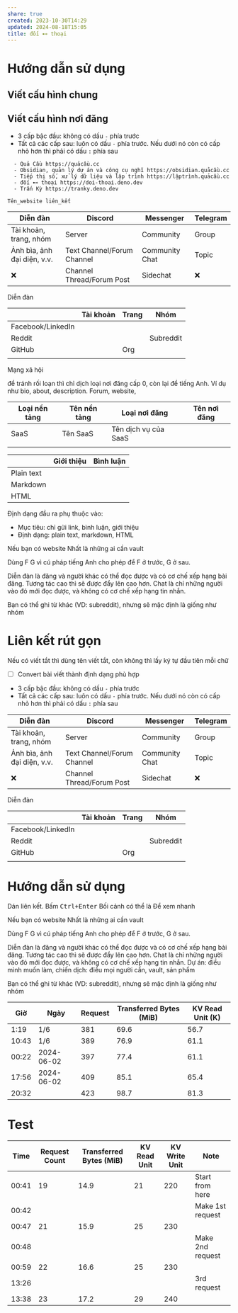 ```yaml
---
share: true
created: 2023-10-30T14:29
updated: 2024-08-18T15:05
title: đối ⊷ thoại
---
```


# Hướng dẫn sử dụng
## Viết cấu hình chung
## Viết cấu hình nơi đăng
- 3 cấp bậc đầu: không có dấu `-` phía trước
- Tất cả các cấp sau: luôn có dấu `-` phía trước. Nếu dưới nó còn có cấp nhỏ hơn thì phải có dấu `:` phía sau

```
  - Quả Cầu https://quảcầu.cc
  - Obsidian, quản lý dự án và công cụ nghĩ https://obsidian.quảcầu.cc
  - Tiếp thị số, xử lý dữ liệu và lập trình https://lậptrình.quảcầu.cc
  - đối ⊷ thoại https://doi-thoai.deno.dev
  - Trấn Kỳ https://tranky.deno.dev
```

`Tên_website liên_kết`

| Diễn đàn                    | Discord                    | Messenger      | Telegram |
| --------------------------- | -------------------------- | -------------- | -------- |
| Tài khoản, trang, nhóm      | Server                     | Community      | Group    |
| Ảnh bìa, ảnh đại diện, v.v. | Text Channel/Forum Channel | Community Chat | Topic    |
| ❌                          | Channel Thread/Forum Post  | Sidechat       | ❌       |


Diễn đàn

|                   | Tài khoản | Trang | Nhóm      |
| ----------------- | --------- | ----- | --------- |
| Facebook/LinkedIn |           |       |           |
| Reddit            |           |       | Subreddit |
| GitHub            |           | Org   |           |
|                   |           |       |           |


Mạng xã hội

để tránh rối loạn thì chỉ dịch loại nơi đăng cấp 0, còn lại để tiếng Anh. Ví dụ như bio, about, description. Forum, website,

| Loại nền tảng | Tên nền tảng | Loại nơi đăng        | Tên nơi đăng |
| ------------- | ------------ | -------------------- | ------------ |
| SaaS          | Tên SaaS     | Tên dịch vụ của SaaS |              |
|               |              |                      |              |


|            | Giới thiệu | Bình luận |
| ---------- | ---------- | --------- |
| Plain text |            |           |
| Markdown   |            |           |
| HTML       |            |           |
Định dạng đầu ra phụ thuộc vào:
- Mục tiêu: chỉ gửi link, bình luận, giới thiệu
- Định dạng: plain text, markdown, HTML


Nếu bạn có website 
Nhất là những ai cần vault

Dùng F G vì cú pháp tiếng Anh cho phép để F ở trước, G ở sau.

Diễn đàn là đăng và người khác có thể đọc được và có cơ chế xếp hạng bài đăng. Tương tác cao thì sẽ được đẩy lên cao hơn. Chat là chỉ những người vào đó mới đọc được, và không có cơ chế xếp hạng tin nhắn.

Bạn có thể ghi từ khác (VD: subreddit), nhưng sẽ mặc định là giống như nhóm
# Liên kết rút gọn
Nếu có viết tắt thì dùng tên viết tắt, còn không thì lấy ký tự đầu tiên mỗi chữ

- [ ] Convert bài viết thành định dạng phù hợp


- 3 cấp bậc đầu: không có dấu `-` phía trước
- Tất cả các cấp sau: luôn có dấu `-` phía trước. Nếu dưới nó còn có cấp nhỏ hơn thì phải có dấu `:` phía sau

| Diễn đàn                    | Discord                    | Messenger      | Telegram |
| --------------------------- | -------------------------- | -------------- | -------- |
| Tài khoản, trang, nhóm      | Server                     | Community      | Group    |
| Ảnh bìa, ảnh đại diện, v.v. | Text Channel/Forum Channel | Community Chat | Topic    |
| ❌                          | Channel Thread/Forum Post  | Sidechat       | ❌       |


Diễn đàn

|                   | Tài khoản | Trang | Nhóm      |
| ----------------- | --------- | ----- | --------- |
| Facebook/LinkedIn |           |       |           |
| Reddit            |           |       | Subreddit |
| GitHub            |           | Org   |           |
|                   |           |       |           |



# Hướng dẫn sử dụng
Dán liên kết. Bấm <kbd>Ctrl+Enter</kbd>
Bối cảnh có thể là 
Để xem nhanh 

Nếu bạn có website 
Nhất là những ai cần vault

Dùng F G vì cú pháp tiếng Anh cho phép để F ở trước, G ở sau.

Diễn đàn là đăng và người khác có thể đọc được và có cơ chế xếp hạng bài đăng. Tương tác cao thì sẽ được đẩy lên cao hơn. Chat là chỉ những người vào đó mới đọc được, và không có cơ chế xếp hạng tin nhắn.
Dự án: điều mình muốn làm, chiến dịch: điều mọi người cần, vault, sản phẩm

Bạn có thể ghi từ khác (VD: subreddit), nhưng sẽ mặc định là giống như nhóm

| Giờ   | Ngày       | Request | Transferred Bytes (MiB) | KV Read Unit (K) |
| ----- | ---------- | ------- | ----------------------- | ---------------- |
| 1:19  | 1/6        | 381     | 69.6                    | 56.7             |
| 10:43 | 1/6        | 389     | 76.9                    | 61.1             |
| 00:22 | 2024-06-02 | 397     | 77.4                    | 61.1             |
| 17:56 | 2024-06-02 | 409     | 85.1                    | 65.4             |
| 20:32 |            | 423     | 98.7                    | 81.3                 |

# Test
| Time  | Request Count | Transferred Bytes (MiB) | KV Read Unit | KV Write Unit | Note             |
| ----- | ------------- | ----------------------- | ------------ | ------------- | ---------------- |
| 00:41 | 19            | 14.9                    | 21           | 220           | Start from here  |
| 00:42 |               |                         |              |               | Make 1st request |
| 00:47 | 21            | 15.9                    | 25           | 230           |                  |
| 00:48 |               |                         |              |               | Make 2nd request |
| 00:59 | 22            | 16.6                    | 25           | 230           |                  |
| 13:26 |               |                         |              |               | 3rd request      |
| 13:38 | 23            | 17.2                    | 29           | 240           |                  |
	